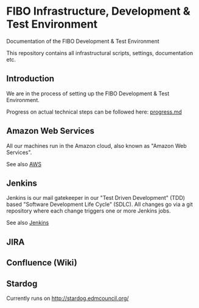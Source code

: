 # FIBO Infrastructure, Development & Test Environment

Documentation of the FIBO Development & Test Environment

This repository contains all infrastructural scripts, settings, documentation etc.

## Introduction

We are in the process of setting up the FIBO Development & Test Environment.

Progress on actual technical steps can be followed here: [progress.md](progress.md)

## Amazon Web Services

All our machines run in the Amazon cloud, also known as "Amazon Web Services".

See also [AWS](./aws/README.md)

## Jenkins

Jenkins is our mail gatekeeper in our "Test Driven Development" (TDD) based "Software Development Life Cycle" (SDLC). All changes go via a git repository where each change triggers one or more Jenkins jobs.

See also [Jenkins](./jenkins/README.md)

## JIRA

## Confluence (Wiki)


## Stardog

Currently runs on http://stardog.edmcouncil.org/



